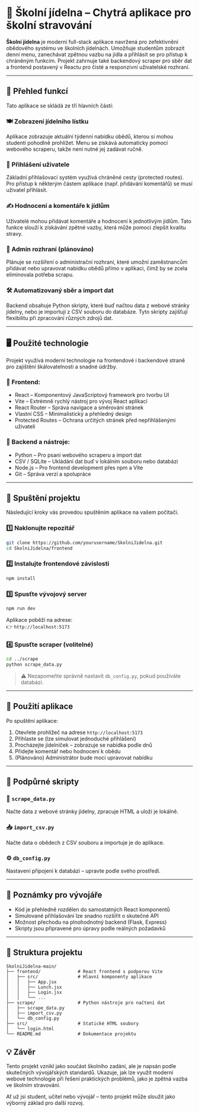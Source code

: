 
# 🥗 Školní jídelna – Chytrá aplikace pro školní stravování

**Školní jídelna** je moderní full-stack aplikace navržená pro zefektivnění obědového systému ve školních jídelnách. Umožňuje studentům zobrazit denní menu, zanechávat zpětnou vazbu na jídla a přihlásit se pro přístup k chráněným funkcím. Projekt zahrnuje také backendový scraper pro sběr dat a frontend postavený v Reactu pro čisté a responzivní uživatelské rozhraní.

---

## 🚀 Přehled funkcí

Tato aplikace se skládá ze tří hlavních částí:

### 🍽️ Zobrazení jídelního lístku
Aplikace zobrazuje aktuální týdenní nabídku obědů, kterou si mohou studenti pohodlně prohlížet. Menu se získává automaticky pomocí webového scraperu, takže není nutné jej zadávat ručně.

### 🔐 Přihlášení uživatele
Základní přihlašovací systém využívá chráněné cesty (protected routes). Pro přístup k některým částem aplikace (např. přidávání komentářů) se musí uživatel přihlásit.

### ✍️ Hodnocení a komentáře k jídlům
Uživatelé mohou přidávat komentáře a hodnocení k jednotlivým jídlům. Tato funkce slouží k získávání zpětné vazby, která může pomoci zlepšit kvalitu stravy.

### 🧠 Admin rozhraní (plánováno)
Plánuje se rozšíření o administrační rozhraní, které umožní zaměstnancům přidávat nebo upravovat nabídku obědů přímo v aplikaci, čímž by se zcela eliminovala potřeba scrapu.

### 🛠️ Automatizovaný sběr a import dat
Backend obsahuje Python skripty, které buď načtou data z webové stránky jídelny, nebo je importují z CSV souboru do databáze. Tyto skripty zajišťují flexibilitu při zpracování různých zdrojů dat.

---

## 🖥️ Použité technologie

Projekt využívá moderní technologie na frontendové i backendové straně pro zajištění škálovatelnosti a snadné údržby.

### 🧩 Frontend:
- React – Komponentový JavaScriptový framework pro tvorbu UI
- Vite – Extrémně rychlý nástroj pro vývoj React aplikací
- React Router – Správa navigace a směrování stránek
- Vlastní CSS – Minimalistický a přehledný design
- Protected Routes – Ochrana určitých stránek před nepřihlášenými uživateli

### 🔌 Backend a nástroje:
- Python – Pro psaní webového scraperu a import dat
- CSV / SQLite – Ukládání dat buď v lokálním souboru nebo databázi
- Node.js – Pro frontend development přes npm a Vite
- Git – Správa verzí a spolupráce

---

## 🔧 Spuštění projektu

Následující kroky vás provedou spuštěním aplikace na vašem počítači.

### 1️⃣ Naklonujte repozitář

```bash
git clone https://github.com/yourusername/SkolniJidelna.git
cd SkolniJidelna/frontend
```

### 2️⃣ Instalujte frontendové závislosti

```bash
npm install
```

### 3️⃣ Spusťte vývojový server

```bash
npm run dev
```

Aplikace poběží na adrese:  
👉 `http://localhost:5173`

### 4️⃣ Spusťte scraper (volitelné)

```bash
cd ../scrape
python scrape_data.py
```

> ⚠️ Nezapomeňte správně nastavit `db_config.py`, pokud používáte databázi.

---

## 🧪 Použití aplikace

Po spuštění aplikace:

1. Otevřete prohlížeč na adrese `http://localhost:5173`
2. Přihlaste se (lze simulovat jednoduché přihlášení)
3. Procházejte jídelníček – zobrazuje se nabídka podle dnů
4. Přidejte komentář nebo hodnocení k obědu
5. (Plánováno) Administrátor bude moci upravovat nabídku

---

## 🧰 Podpůrné skripty

### 🔁 `scrape_data.py`
Načte data z webové stránky jídelny, zpracuje HTML a uloží je lokálně.

### 📥 `import_csv.py`
Načte data o obědech z CSV souboru a importuje je do aplikace.

### ⚙️ `db_config.py`
Nastavení připojení k databázi – upravte podle svého prostředí.

---

## 🧠 Poznámky pro vývojáře

- Kód je přehledně rozdělen do samostatných React komponentů
- Simulované přihlašování lze snadno rozšířit o skutečné API
- Možnost přechodu na plnohodnotný backend (Flask, Express)
- Skripty jsou připravené pro úpravy podle reálných požadavků

---

## 📁 Struktura projektu

```
SkolniJidelna-main/
├── frontend/              # React frontend s podporou Vite
│   ├── src/               # Hlavní komponenty aplikace
│   │   ├── App.jsx
│   │   ├── Lunch.jsx
│   │   ├── Login.jsx
│   │   └── ...
├── scrape/                # Python nástroje pro načtení dat
│   ├── scrape_data.py
│   ├── import_csv.py
│   └── db_config.py
├── src/                   # Statické HTML soubory
│   └── login.html
└── README.md              # Dokumentace projektu
```

## 💡 Závěr

Tento projekt vznikl jako součást školního zadání, ale je napsán podle skutečných vývojářských standardů. Ukazuje, jak lze využít moderní webové technologie při řešení praktických problémů, jako je zpětná vazba ve školním stravování.

Ať už jsi student, učitel nebo vývojář – tento projekt může sloužit jako výborný základ pro další rozvoj.
